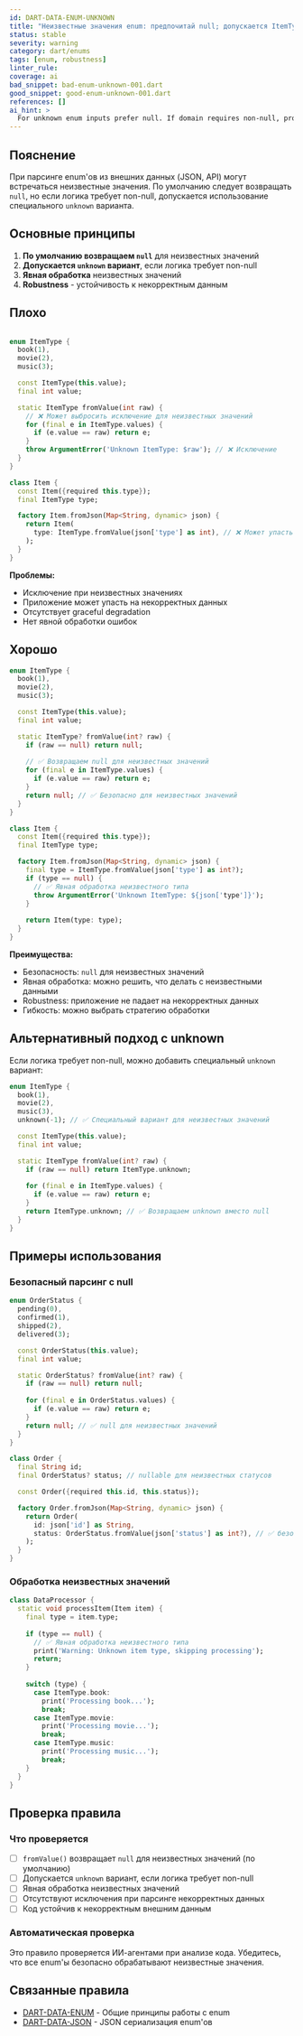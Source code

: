 ```yaml
---
id: DART-DATA-ENUM-UNKNOWN
title: "Неизвестные значения enum: предпочитай null; допускается ItemType.unknown"
status: stable
severity: warning
category: dart/enums
tags: [enum, robustness]
linter_rule:
coverage: ai
bad_snippet: bad-enum-unknown-001.dart
good_snippet: good-enum-unknown-001.dart
references: []
ai_hint: >
  For unknown enum inputs prefer null. If domain requires non-null, provide explicit unknown variant.
---
```


## Пояснение

При парсинге enum'ов из внешних данных (JSON, API) могут встречаться неизвестные значения. По умолчанию следует возвращать `null`, но если логика требует non-null, допускается использование специального `unknown` варианта.

## Основные принципы

1. **По умолчанию возвращаем `null`** для неизвестных значений
2. **Допускается `unknown` вариант**, если логика требует non-null
3. **Явная обработка** неизвестных значений
4. **Robustness** - устойчивость к некорректным данным

## Плохо

```dart title="docs/examples/bad/bad-enum-unknown-001.dart"

enum ItemType {
  book(1),
  movie(2),
  music(3);

  const ItemType(this.value);
  final int value;

  static ItemType fromValue(int raw) {
    // ❌ Может выбросить исключение для неизвестных значений
    for (final e in ItemType.values) {
      if (e.value == raw) return e;
    }
    throw ArgumentError('Unknown ItemType: $raw'); // ❌ Исключение
  }
}

class Item {
  const Item({required this.type});
  final ItemType type;

  factory Item.fromJson(Map<String, dynamic> json) {
    return Item(
      type: ItemType.fromValue(json['type'] as int), // ❌ Может упасть
    );
  }
}
```

**Проблемы:**
- Исключение при неизвестных значениях
- Приложение может упасть на некорректных данных
- Отсутствует graceful degradation
- Нет явной обработки ошибок

## Хорошо

```dart:docs/examples/good/good-enum-unknown-001.dart
enum ItemType {
  book(1),
  movie(2),
  music(3);

  const ItemType(this.value);
  final int value;

  static ItemType? fromValue(int? raw) {
    if (raw == null) return null;
    
    // ✅ Возвращаем null для неизвестных значений
    for (final e in ItemType.values) {
      if (e.value == raw) return e;
    }
    return null; // ✅ Безопасно для неизвестных значений
  }
}

class Item {
  const Item({required this.type});
  final ItemType type;

  factory Item.fromJson(Map<String, dynamic> json) {
    final type = ItemType.fromValue(json['type'] as int?);
    if (type == null) {
      // ✅ Явная обработка неизвестного типа
      throw ArgumentError('Unknown ItemType: ${json['type']}');
    }
    
    return Item(type: type);
  }
}
```

**Преимущества:**
- Безопасность: `null` для неизвестных значений
- Явная обработка: можно решить, что делать с неизвестными данными
- Robustness: приложение не падает на некорректных данных
- Гибкость: можно выбрать стратегию обработки

## Альтернативный подход с unknown

Если логика требует non-null, можно добавить специальный `unknown` вариант:

```dart
enum ItemType {
  book(1),
  movie(2),
  music(3),
  unknown(-1); // ✅ Специальный вариант для неизвестных значений

  const ItemType(this.value);
  final int value;

  static ItemType fromValue(int? raw) {
    if (raw == null) return ItemType.unknown;
    
    for (final e in ItemType.values) {
      if (e.value == raw) return e;
    }
    return ItemType.unknown; // ✅ Возвращаем unknown вместо null
  }
}
```

## Примеры использования

### Безопасный парсинг с null

```dart
enum OrderStatus {
  pending(0),
  confirmed(1),
  shipped(2),
  delivered(3);

  const OrderStatus(this.value);
  final int value;

  static OrderStatus? fromValue(int? raw) {
    if (raw == null) return null;
    
    for (final e in OrderStatus.values) {
      if (e.value == raw) return e;
    }
    return null; // ✅ null для неизвестных значений
  }
}

class Order {
  final String id;
  final OrderStatus? status; // nullable для неизвестных статусов

  const Order({required this.id, this.status});

  factory Order.fromJson(Map<String, dynamic> json) {
    return Order(
      id: json['id'] as String,
      status: OrderStatus.fromValue(json['status'] as int?), // ✅ безопасно
    );
  }
}
```

### Обработка неизвестных значений

```dart
class DataProcessor {
  static void processItem(Item item) {
    final type = item.type;
    
    if (type == null) {
      // ✅ Явная обработка неизвестного типа
      print('Warning: Unknown item type, skipping processing');
      return;
    }
    
    switch (type) {
      case ItemType.book:
        print('Processing book...');
        break;
      case ItemType.movie:
        print('Processing movie...');
        break;
      case ItemType.music:
        print('Processing music...');
        break;
    }
  }
}
```

## Проверка правила

### Что проверяется

- [ ] `fromValue()` возвращает `null` для неизвестных значений (по умолчанию)
- [ ] Допускается `unknown` вариант, если логика требует non-null
- [ ] Явная обработка неизвестных значений
- [ ] Отсутствуют исключения при парсинге некорректных данных
- [ ] Код устойчив к некорректным внешним данным

### Автоматическая проверка

Это правило проверяется ИИ-агентами при анализе кода. Убедитесь, что все enum'ы безопасно обрабатывают неизвестные значения.

## Связанные правила

- [DART-DATA-ENUM](DART-DATA-ENUM.md) - Общие принципы работы с enum
- [DART-DATA-JSON](DART-DATA-JSON.md) - JSON сериализация enum'ов
